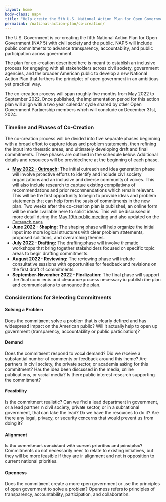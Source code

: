 ```yaml
---
layout: home
body-class: nap4
title: "Help create the 5th U.S. National Action Plan for Open Government"
permalink: /national-action-plan/co-creation/
---
```


The U.S. Government is co-creating the fifth National Action Plan for Open Government (NAP 5) with civil society and the public. NAP 5 will include public commitments to advance transparency, accountability, and public participation across government. 

The plan for co-creation described here is meant to establish an inclusive process for engaging with all stakeholders across civil society, government agencies, and the broader American public to develop a new National Action Plan that furthers the principles of open government in an ambitious yet practical way. 

The co-creation process will span roughly five months from May 2022 to September 2022. Once published, the implementation period for this action plan will align with a two year calendar cycle shared by other Open Government Partnership members which will conclude on December 31st, 2024. 

### Timeline and Phases of Co-Creation
The co-creation process will be divided into five separate phases beginning with a broad effort to capture ideas and problem statements, then refining the input into thematic areas, and ultimately developing draft and final commitments. These phases are outlined in the schedule below. Additional details and resources will be provided here at the beginning of each phase. 


* **[May 2022 - Outreach](./outreach/):** The initial outreach and idea generation phase will involve proactive efforts to identify and include civil society organizations and an inclusive and diverse community of voices. This will also include research to capture existing compilations of recommendations and prior recommendations which remain relevant. This will be the first opportunity to begin to provide ideas and problem statements that can help form the basis of commitments in the new plan. Two weeks after the co-creation plan is published, an online form will be made available here to solicit ideas. This will be discussed in more detail during the [May 19th public meeting](/meeting/may-2022-public-meeting/) and also updated on the [Outreach page](./outreach/). 
* **June 2022 - Shaping:** The shaping phase will help organize the initial input into more logical structures with clear problem statements, proposed solutions, and overarching themes. 
* **July 2022 - Drafting:** The drafting phase will involve thematic workshops that bring together stakeholders focused on specific topic areas to begin drafting commitments.
* **August 2022 - Reviewing:** The reviewing phase will include consultative sessions with opportunities for feedback and revisions on the first draft of commitments.
* **September-November 2022 - Finalization:** The final phase will support the final comments and clearance process necessary to publish the plan and communications to announce the plan.


### Considerations for Selecting Commitments

#### Solving a Problem
Does the commitment solve a problem that is clearly defined and has widespread impact on the American public?  Will it actually help to open up government (transparency, accountability or public participation)?

#### Demand
Does the commitment respond to vocal demand? Did we receive a substantial number of comments or feedback around this theme? Are partners in civil society, the private sector, or academia asking for this commitment? Has the idea been discussed in the media, online publications, or social media? Is there public interest research supporting the commitment? 

#### Feasibility
Is the commitment realistic? Can we find a lead department in government, or a lead partner in civil society, private sector, or in a subnational government, that can take the lead? Do we have the resources to do it? Are there any legal, privacy, or security concerns that would prevent us from doing it?

#### Alignment
Is the commitment consistent with current priorities and principles? Commitments do not necessarily need to relate to existing initiatives, but they will be more feasible if they are in alignment and not in opposition to current national priorities.

#### Openness
Does the commitment create a more open government or use the principles of open government to solve a problem? Openness refers to principles of transparency, accountability, participation, and collaboration. 



